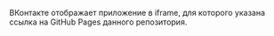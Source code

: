ВКонтакте отображает приложениe в iframe, для которого указана ссылка на GitHub Pages данного репозитория.
